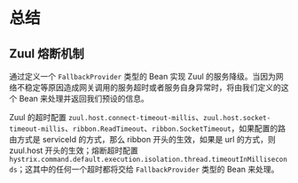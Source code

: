 # 总结

## Zuul 熔断机制

通过定义一个 `FallbackProvider` 类型的 Bean 实现 Zuul 的服务降级。当因为网络不稳定等原因造成网关调用的服务超时或者服务自身异常时，将由我们定义的这个 Bean 来处理并返回我们预设的信息。

Zuul 的超时配置 `zuul.host.connect-timeout-millis`、`zuul.host.socket-timeout-millis`、`ribbon.ReadTimeout`、`ribbon.SocketTimeout`，如果配置的路由方式是 serviceId 的方式，那么 ribbon 开头的生效，如果是 url 的方式，则 zuul.host 开头的生效；熔断超时配置 `hystrix.command.default.execution.isolation.thread.timeoutInMilliseconds`；这其中的任何一个超时都将交给 `FallbackProvider` 类型的 Bean 来处理。